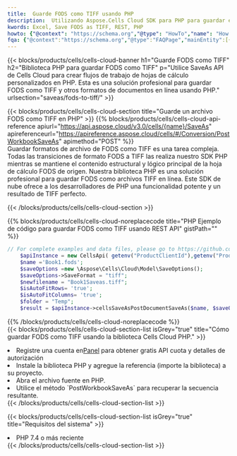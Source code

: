 ```yaml
---
title:  Guarde FODS como TIFF usando PHP
description:  Utilizando Aspose.Cells Cloud SDK para PHP para guardar el archivo en formato FODS como archivo en formato TIFF.
kwords: Excel, Save FODS as TIFF, REST, PHP
howto: {"@context": "https://schema.org","@type": "HowTo","name": "How to save FODS as TIFF using the Cells Cloud PHP library.","description": "How to save FODS as TIFF using the Cells Cloud PHP library.","image": {"@type": "ImageObject"},"url": "/php/saveas/fods-to-tiff/","step": [{ "@type": "HowToStep","name": "How to save FODS as TIFF using the Cells Cloud PHP library. step 1", "image": {"@type": "ImageObject",},"url": "/php/saveas/fods-to-tiff/","text": "Register an account at <a href='https://dashboard.aspose.cloud/'>Dashboard</a> to get free API quota & authorization details",},{ "@type": "HowToStep","name": "How to save FODS as TIFF using the Cells Cloud PHP library. step 1", "image": {"@type": "ImageObject",},"url": "/php/saveas/fods-to-tiff/","text": "Install PHP library and add the reference (import the library) to your project.",},{ "@type": "HowToStep","name": "How to save FODS as TIFF using the Cells Cloud PHP library. step 1", "image": {"@type": "ImageObject",},"url": "/php/saveas/fods-to-tiff/","text": "Open the source file in PHP.",},{ "@type": "HowToStep","name": "How to save FODS as TIFF using the Cells Cloud PHP library. step 1", "image": {"@type": "ImageObject",},"url": "/php/saveas/fods-to-tiff/","text": "Use the `PostWorkbookSaveAs` method to retrieve the resulting stream.",}, ],"supply": {"@type": "HowToSupply","name": "document"},"tool": [{"@type": "HowToTool","name": "phpstorm, Visual Studio Code, Eclipse"},{"@type": "HowToTool","name": "Aspose Cells"}],"totalTime": "PT6M"}
fqa: {"@context":"https://schema.org","@type":"FAQPage","mainEntity":[{"@type":"Question","name":"Why save file as other formats file in C# using REST API?","acceptedAnswer":{"@type":"Answer","text":"Documents are encoded in many ways, and some files may be incompatible with the software you use. To open and read such files, just save them as appropriate file formats.<br/><ol><li>Install .NET SDK and add the reference (import the library) to your project.</li><li>Open the source file in C# using REST API.</li><li>Call the PostWorkbookSaveAsRequest() method, passing an output filename with required extension.</li><li>Get the result of save as a separate file.</li></ol>"}},{"@type":"Question","name":"What file formats can I save as with your C# library?","acceptedAnswer":{"@type":"Answer","text":"We support a variety of file formats for conversion using .NET library, including XLSX, Excel, xls , PDF, CSV, HTML, Markdown, XML, PNG, JPG, TIFF, Json, TXT and many more."}},{"@type":"Question","name":"What is the maximum allowed file size for conversion using this .NET library?","acceptedAnswer":{"@type":"Answer","text":"There are no file size limits for format conversions using .NET library."}}]}
---
```

{{< blocks/products/cells/cells-cloud-banner h1="Guarde FODS como TIFF" h2="Biblioteca PHP para guardar FODS como TIFF" p="Utilice SaveAs API de Cells Cloud para crear flujos de trabajo de hojas de cálculo personalizados en PHP. Esta es una solución profesional para guardar FODS como TIFF y otros formatos de documentos en línea usando PHP." urlsection="saveas/fods-to-tiff/" >}}

{{< blocks/products/cells/cells-cloud-section title="Guarde un archivo FODS como TIFF en PHP" >}}
{{% blocks/products/cells/cells-cloud-api-reference apiurl="https://api.aspose.cloud/v3.0/cells/{name}/SaveAs" apireferenceurl="https://apireference.aspose.cloud/cells/#/Conversion/PostWorkbookSaveAs" apimethod="POST" %}}
<br/>
Guardar formatos de archivo de FODS como TIFF es una tarea compleja. Todas las transiciones de formato FODS a TIFF las realiza nuestro SDK PHP mientras se mantiene el contenido estructural y lógico principal de la hoja de cálculo FODS de origen. Nuestra biblioteca PHP es una solución profesional para guardar FODS como archivos TIFF en línea. Este SDK de nube ofrece a los desarrolladores de PHP una funcionalidad potente y un resultado de TIFF perfecto.

{{< /blocks/products/cells/cells-cloud-section >}}

{{% blocks/products/cells/cells-cloud-noreplacecode title="PHP Ejemplo de código para guardar FODS como TIFF usando REST API" gistPath="" %}}
  
```php
// For complete examples and data files, please go to https://github.com/aspose-cells-cloud/aspose-cells-cloud-php/
    $apiInstance = new CellsApi( getenv("ProductClientId"),getenv("ProductClientSecret") );
    $name ='Book1.fods';
    $saveOptions =new \Aspose\Cells\Cloud\Model\SaveOptions();
    $saveOptions->SaveFormat = "tiff";
    $newfilename = "Book1Saveas.tiff";
    $isAutoFitRows= 'true';
    $isAutoFitColumns= 'true';
    $folder = "Temp";
    $result = $apiInstance->cellsSaveAsPostDocumentSaveAs($name, $saveOptions, $newfilename,$isAutoFitRows, $isAutoFitColumns, $folder);
```
  
{{% /blocks/products/cells/cells-cloud-noreplacecode %}}
<br/>
{{< blocks/products/cells/cells-cloud-section-list isGrey="true" title="Cómo guardar FODS como TIFF usando la biblioteca Cells Cloud PHP." >}}
<li> Registre una cuenta en<a href="https://dashboard.aspose.cloud/">Panel</a> para obtener gratis API cuota y detalles de autorización</li>
<li>Instale la biblioteca PHP y agregue la referencia (importe la biblioteca) a su proyecto.</li>
<li>Abra el archivo fuente en PHP.</li>
<li>Utilice el método `PostWorkbookSaveAs` para recuperar la secuencia resultante.</li>
{{< /blocks/products/cells/cells-cloud-section-list >}}

{{< blocks/products/cells/cells-cloud-section-list isGrey="true" title="Requisitos del sistema" >}}
<li>PHP 7.4 o más reciente</li>
{{< /blocks/products/cells/cells-cloud-section-list >}}

